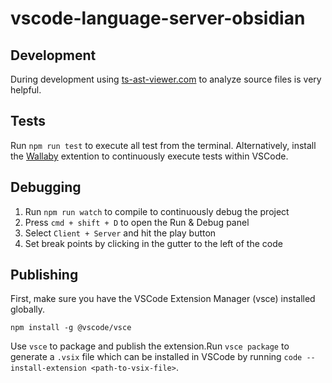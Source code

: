 # vscode-language-server-obsidian

## Development
During development using [ts-ast-viewer.com](https://ts-ast-viewer.com/#) to analyze source files is very helpful.

## Tests
Run `npm run test` to execute all test from the terminal. Alternatively, install the [Wallaby](https://marketplace.visualstudio.com/items?itemName=WallabyJs.wallaby-vscode) extention to continuously execute tests within VSCode.

## Debugging
1. Run `npm run watch` to compile to continuously debug the project
2. Press `cmd + shift + D`  to open the Run & Debug panel
3. Select `Client + Server` and hit the play button
4. Set break points by clicking in the gutter to the left of the code

## Publishing
First, make sure you have the VSCode Extension Manager (vsce) installed globally.
```shell
npm install -g @vscode/vsce
```

Use `vsce` to package and publish the extension.Run `vsce package` to generate a `.vsix` file which can be installed in VSCode by running `code --install-extension <path-to-vsix-file>`.
